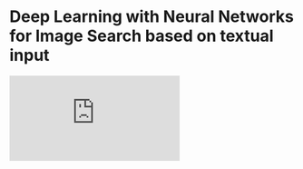 # Deep Learning with Neural Networks for Image Search based on textual input
![Presentation](https://github.com/nikhilsharma93/DeepLearning_NeuralNets/blob/master/ImageSearch/Presentation.pdf)
